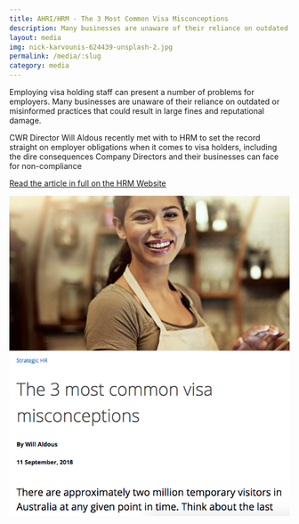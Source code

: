 ```yaml
---
title: AHRI/HRM - The 3 Most Common Visa Misconceptions
description: Many businesses are unaware of their reliance on outdated or misinformed practices that could result in large fines and reputational damage. 
layout: media
img: nick-karvounis-624439-unsplash-2.jpg
permalink: /media/:slug
category: media
---
```


Employing visa holding staff can present a number of problems for employers. Many businesses are unaware of their reliance on outdated or misinformed practices that could result in large fines and reputational damage. 

CWR Director Will Aldous recently met with to HRM to set the record straight on employer obligations when it comes to visa holders, including the dire consequences Company Directors and their businesses can face for non-compliance

[Read the article in full on the HRM Website](https://www.hrmonline.com.au/section/strategic-hr/3-common-visa-misconceptions/)

[![AHRI / AHM checkworkrights](/assets/img/images/ahri-visa-misconceptions.png)](https://www.hrmonline.com.au/section/strategic-hr/3-common-visa-misconceptions/)